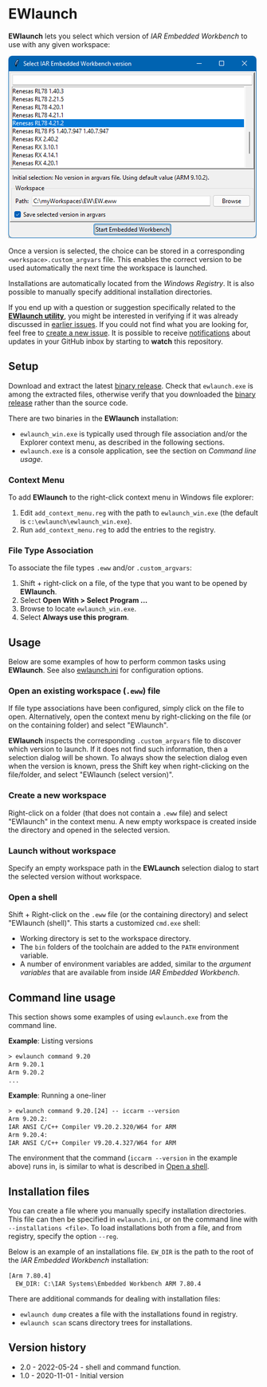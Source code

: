 # EWlaunch

__EWlaunch__ lets you select which version of _IAR Embedded Workbench_ to use with any given workspace:

![ewlaunch-demo](ewlaunch.png)

Once a version is selected, the choice can be stored in a corresponding `<workspace>.custom_argvars` file. This enables the correct version to be used automatically the next time the workspace is launched.

Installations are automatically located from the _Windows Registry_. It is also possible to manually specify additional installation directories.

If you end up with a question or suggestion specifically related to the [__EWlaunch utility__][url-repo-home], you might be interested in verifying if it was already discussed in [earlier issues][url-repo-issue-old]. If you could not find what you are looking for, feel free to [create a new issue][url-repo-issue-new]. It is possible to receive [notifications][url-gh-docs-notify] about updates in your GitHub inbox by starting to __watch__ this repository.

## Setup

Download and extract the latest [binary release][url-repo-latest-zip]. Check that `ewlaunch.exe` is among the extracted files, otherwise verify that you downloaded the [binary release][url-repo-latest-zip] rather than the source code.

There are two binaries in the __EWlaunch__ installation:
* `ewlaunch_win.exe` is typically used through file association and/or the Explorer context menu, as described in the following sections.
* `ewlaunch.exe` is a console application, see the section on _Command line usage_.


### Context Menu
To add __EWlaunch__ to the right-click context menu in Windows file explorer:
1. Edit `add_context_menu.reg` with the path to `ewlaunch_win.exe` (the default is `c:\ewlaunch\ewlaunch_win.exe`).
2. Run `add_context_menu.reg` to add the entries to the registry.

### File Type Association
To associate the file types `.eww` and/or `.custom_argvars`:
1. Shift + right-click on a file, of the type that you want to be opened by __EWlaunch__.
2. Select __Open With > Select Program ...__
3. Browse to locate `ewlaunch_win.exe`.
4. Select __Always use this program__.


## Usage

Below are some examples of how to perform common tasks using __EWlaunch__.
See also [ewlaunch.ini](ewlaunch.ini) for configuration options.

### Open an existing workspace (`.eww`) file

If file type associations have been configured, simply click on the file to open. Alternatively, open the context menu by right-clicking on the file (or on the containing folder) and select "EWlaunch".

__EWlaunch__ inspects the corresponding `.custom_argvars` file to discover which version to launch. If it does not find such information, then a selection dialog will be shown. To always show the selection dialog even when the version is known, press the Shift key when right-clicking on the file/folder, and select "EWlaunch (select version)".

### Create a new workspace
Right-click on a folder (that does not contain a `.eww` file) and select "EWlaunch" in the context menu. A new empty workspace is created inside the directory and opened in the selected version.

### Launch without workspace
Specify an empty workspace path in the __EWLaunch__ selection dialog to start the selected version without workspace.

### Open a shell

Shift + Right-click on the `.eww` file (or the containing directory) and select "EWlaunch (shell)". This starts a customized `cmd.exe` shell:

* Working directory is set to the workspace directory.
* The `bin` folders of the toolchain are added to the `PATH` environment variable.
* A number of environment variables are added, similar to the _argument variables_ that are available from inside _IAR Embedded Workbench_.

## Command line usage

This section shows some examples of using `ewlaunch.exe` from the command line.

**Example**: Listing versions
```
> ewlaunch command 9.20
Arm 9.20.1
Arm 9.20.2
...
```

**Example**: Running a one-liner
```
> ewlaunch command 9.20.[24] -- iccarm --version
Arm 9.20.2:
IAR ANSI C/C++ Compiler V9.20.2.320/W64 for ARM
Arm 9.20.4:
IAR ANSI C/C++ Compiler V9.20.4.327/W64 for ARM
```

The environment that the command (`iccarm --version` in the example above) runs in, is similar to what is described in [Open a shell](#Open-a-shell).

## Installation files

You can create a file where you manually specify installation directories. This file can then be specified in `ewlaunch.ini`, or on the command line with `--installations <file>`. To load installations both from a file, and from registry, specify the option `--reg`.

Below is an example of an installations file. `EW_DIR` is the path to the root of the _IAR Embedded Workbench_ installation:

```
[Arm 7.80.4]
  EW_DIR: C:\IAR Systems\Embedded Workbench ARM 7.80.4
```

There are additional commands for dealing with installation files:
* `ewlaunch dump` creates a file with the installations found in registry.
* `ewlaunch scan` scans directory trees for installations.


## Version history

- 2.0 - 2022-05-24 - shell and command function.
- 1.0 - 2020-11-01 - Initial version

<!-- Links -->
[url-repo-home]:         https://github.com/IARSystems/ewlaunch
[url-repo-issue-new]:    https://github.com/IARSystems/ewlaunch/issues/new
[url-repo-issue-old]:    https://github.com/IARSystems/ewlaunch/issues?q=is%3Aissue+is%3Aopen%7Cclosed
[url-repo-latest-zip]:   https://github.com/IARSystems/ewlaunch/releases/latest
[url-gh-docs-notify]:    https://docs.github.com/en/github/managing-subscriptions-and-notifications-on-github/setting-up-notifications/about-notifications
